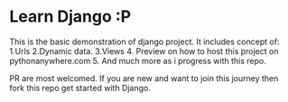 # Learn Django :P
This is the basic demonstration of django project.
It includes concept of:
1.Urls
2.Dynamic data.
3.Views
4. Preview on how to host this project on pythonanywhere.com
5. And much more as i progress with this repo.

PR are most welcomed.
If you are new and want to join this journey then fork this repo get started with Django.

